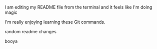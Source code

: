 I am editing my README file from the terminal and it feels like I'm doing magic

I'm really enjoying learning these Git commands.

random readme changes

booya


